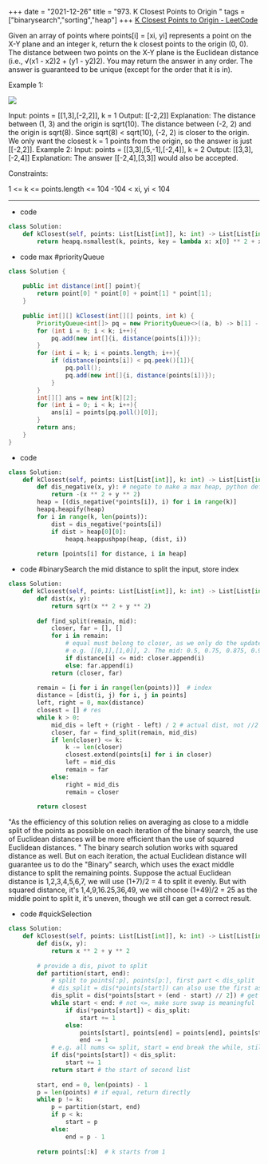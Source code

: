 +++ 
date = "2021-12-26"
title = "973. K Closest Points to Origin "
tags = ["binarysearch","sorting","heap"]
+++
[K Closest Points to Origin - LeetCode](https://leetcode.com/problems/k-closest-points-to-origin/)

Given an array of points where points[i] = [xi, yi] represents a point on the X-Y plane and an integer k, return the k closest points to the origin (0, 0).
The distance between two points on the X-Y plane is the Euclidean distance (i.e., √(x1 - x2)2 + (y1 - y2)2).
You may return the answer in any order. The answer is guaranteed to be unique (except for the order that it is in).
 
Example 1:

![](https://assets.leetcode.com/uploads/2021/03/03/closestplane1.jpg)

Input: points = [[1,3],[-2,2]], k = 1 Output: [[-2,2]] Explanation: The distance between (1, 3) and the origin is sqrt(10). The distance between (-2, 2) and the origin is sqrt(8). Since sqrt(8) < sqrt(10), (-2, 2) is closer to the origin. We only want the closest k = 1 points from the origin, so the answer is just [[-2,2]]. 
Example 2:
Input: points = [[3,3],[5,-1],[-2,4]], k = 2 Output: [[3,3],[-2,4]] Explanation: The answer [[-2,4],[3,3]] would also be accepted. 
 
Constraints:

 1 <= k <= points.length <= 104
 -104 < xi, yi < 104

---
- code
```py
class Solution:
    def kClosest(self, points: List[List[int]], k: int) -> List[List[int]]:
        return heapq.nsmallest(k, points, key = lambda x: x[0] ** 2 + x[1] ** 2)
```
- code max #priorityQueue
```java
class Solution {
    
    public int distance(int[] point){
        return point[0] * point[0] + point[1] * point[1];
    }
    
    public int[][] kClosest(int[][] points, int k) {
        PriorityQueue<int[]> pq = new PriorityQueue<>((a, b) -> b[1] - a[1]);
        for (int i = 0; i < k; i++){
            pq.add(new int[]{i, distance(points[i])});
        }
        for (int i = k; i < points.length; i++){
            if (distance(points[i]) < pq.peek()[1]){
                pq.poll();
                pq.add(new int[]{i, distance(points[i])});
            }
        }
        int[][] ans = new int[k][2];
        for (int i = 0; i < k; i++){
            ans[i] = points[pq.poll()[0]];
        }
        return ans;
    }
}
```
- code
```py
class Solution:
    def kClosest(self, points: List[List[int]], k: int) -> List[List[int]]:
        def dis_negative(x, y): # negate to make a max heap, python default min heap
            return -(x ** 2 + y ** 2)
        heap = [(dis_negative(*points[i]), i) for i in range(k)]
        heapq.heapify(heap)
        for i in range(k, len(points)):
            dist = dis_negative(*points[i])
            if dist > heap[0][0]:
                heapq.heappushpop(heap, (dist, i))
        
        return [points[i] for distance, i in heap]
```
- code #binarySearch the mid distance to split the input, store index
```py
class Solution:
    def kClosest(self, points: List[List[int]], k: int) -> List[List[int]]:
        def dist(x, y):
            return sqrt(x ** 2 + y ** 2)
        
        def find_split(remain, mid):
            closer, far = [], []
            for i in remain:
                # equal must belong to closer, as we only do the update in closer.
                # e.g. [[0,1],[1,0]], 2. The mid: 0.5, 0.75, 0.875, 0.9375...
                if distance[i] <= mid: closer.append(i) 
                else: far.append(i)
            return (closer, far)
        
        remain = [i for i in range(len(points))]  # index
        distance = [dist(i, j) for i, j in points]
        left, right = 0, max(distance)
        closest = [] # res
        while k > 0:
            mid_dis = left + (right - left) / 2 # actual dist, not //2
            closer, far = find_split(remain, mid_dis)
            if len(closer) <= k:
                k -= len(closer)
                closest.extend(points[i] for i in closer)
                left = mid_dis
                remain = far
            else:
                right = mid_dis
                remain = closer
                
        return closest
```
"As the efficiency of this solution relies on averaging as close to a middle split of the points as possible on each iteration of the binary search, the use of Euclidean distances will be more efficient than the use of squared Euclidean distances. "
The binary search solution works with squared distance as well. But on each iteration, the actual Euclidean distance will guarantee us to do the "Binary" search, which uses the exact middle distance to split the remaining points.
Suppose the actual Euclidean distance is 1,2,3,4,5,6,7, we will use (1+7)/2 = 4 to split it evenly.
But with squared distance, it's 1,4,9,16.25,36,49, we will choose (1+49)/2 = 25 as the middle point to split it, it's uneven, though we still can get a correct result.
- code  #quickSelection 
```py
class Solution:
    def kClosest(self, points: List[List[int]], k: int) -> List[List[int]]:
        def dis(x, y):
            return x ** 2 + y ** 2
        
        # provide a dis, pivot to split
        def partition(start, end):
            # split to points[:p], points[p:], first part < dis_split
            # dis_split = dis(*points[start]) can also use the first as split distance
            dis_split = dis(*points[start + (end - start) // 2]) # get a dist in between to split
            while start < end: # not <=, make sure swap is meaningful
                if dis(*points[start]) < dis_split:
                    start += 1
                else:
                    points[start], points[end] = points[end], points[start]
                    end -= 1
            # e.g. all nums <= split, start = end break the while, still needs to move start
            if dis(*points[start]) < dis_split: 
                start += 1
            return start # the start of second list
        
        start, end = 0, len(points) - 1
        p = len(points) # if equal, return directly
        while p != k:
            p = partition(start, end)
            if p < k:
                start = p
            else:
                end = p - 1
            
        return points[:k]  # k starts from 1
```
